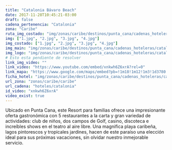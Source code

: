 ```yaml
---
title: "Catalonia Bávaro Beach"
date: 2017-11-28T10:45:21-03:00
draft: false
cadena_pertenencia: "Catalonia"
zona: "Caribe"
ruta_img_costado: "img/zonas/caribe/destinos/punta_cana/cadenas_hoteleras/catalonia/catalonia_bavaro_beach/imagenes/"
img: ["1.jpg", "2.jpg", "3.jpg", "4.jpg"]
img_costado: ["1.jpg", "2.jpg", "3.jpg", "4.jpg"]
img_main: "img/zonas/caribe/destinos/punta_cana/cadenas_hoteleras/catalonia/catalonia_bavaro_beach/catalonia_bavaro_beach.jpg"
img_logo: "img/zonas/caribe/destinos/punta_cana/cadenas_hoteleras/catalonia/catalonia_bavaro_beach/logo_hotel/logo_catalonia_gran_dominicus.jpg"
# Esto esta pendiente de resolver
link_img_video: ""
link_video: "https://www.youtube.com/embed/xnkwh6Z6xrA?rel=0"
link_mapa: "https://www.google.com/maps/embed?pb=!1m18!1m12!1m3!1d3780.5316272062455!2d-68.35101068510545!3d18.64012498733949!2m3!1f0!2f0!3f0!3m2!1i1024!2i768!4f13.1!3m3!1m2!1s0x8ea8eb9677aa8169%3A0x5a3114c47f3ee9c1!2sCatalonia+Bavaro+Beach%2C+Golf+%26+Casino+Resort*2A*2A*2A*2A*2A!5e0!3m2!1ses!2scl!4v1511876887164"
ficha_hotel: "img/zonas/caribe/destinos/punta_cana/cadenas_hoteleras/catalonia/catalonia_bavaro_beach/catalonia_bavaro_beach.pdf"
url_zona: "zonas/caribe/caribe"
url_cadena: "hoteles/catalonia"
id_video: "xnkwh6Z6xrA"
video_exist: true
---
```

Ubicado en Punta Cana, este Resort para familias ofrece una impresionante oferta gastronómica con 5 restaurantes a la carta y gran variedad de actividades: club de niños, dos campos de Golf, casino, discoteca e increíbles shows en el teatro al aire libre. Una magnifica playa caribeña, lagos pintorescos y tropicales jardines, hacen de este paraíso una elección ideal para sus próximas vacaciones, sin olvidar nuestro inmejorable servicio.
